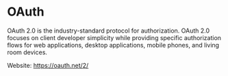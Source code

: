 # OAuth

OAuth 2.0 is the industry-standard protocol for authorization. OAuth 2.0 focuses on client developer simplicity while providing specific authorization flows for web applications, desktop applications, mobile phones, and living room devices.

Website: https://oauth.net/2/